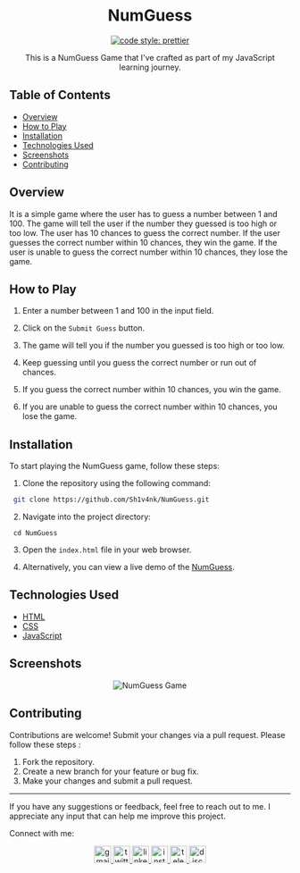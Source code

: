 <div align="center">

# NumGuess

[![code style: prettier](https://img.shields.io/badge/code_style-prettier-ff69b4.svg?style=flat-square)](https://github.com/prettier/prettier)

This is a NumGuess Game that I've crafted as part of my JavaScript learning journey.

</div>


## Table of Contents

- [Overview](#overview)
- [How to Play](#how-to-play)
- [Installation](#installation)
- [Technologies Used](#technologies-used)
- [Screenshots](#screenshots)
- [Contributing](#contributing)

## Overview

It is a simple game where the user has to guess a number between 1 and 100. The game will tell the user if the number they guessed is too high or too low. The user has 10 chances to guess the correct number. If the user guesses the correct number within 10 chances, they win the game. If the user is unable to guess the correct number within 10 chances, they lose the game.

## How to Play

1. Enter a number between 1 and 100 in the input field.

2. Click on the `Submit Guess` button.

3. The game will tell you if the number you guessed is too high or too low.

4. Keep guessing until you guess the correct number or run out of chances.

5. If you guess the correct number within 10 chances, you win the game.

6. If you are unable to guess the correct number within 10 chances, you lose the game.

## Installation

To start playing the NumGuess game, follow these steps:

1. Clone the repository using the following command:

```bash
 git clone https://github.com/Sh1v4nk/NumGuess.git
```
2. Navigate into the project directory:
```
 cd NumGuess
```
3. Open the `index.html` file in your web browser.

4. Alternatively, you can view a live demo of the [NumGuess](https://sh1v4nk.github.io/NumGuess/).

## Technologies Used

- [HTML](https://developer.mozilla.org/en-US/docs/Web/HTML)
- [CSS](https://developer.mozilla.org/en-US/docs/Web/CSS)
- [JavaScript](https://developer.mozilla.org/en-US/docs/Web/JavaScript)

## Screenshots

<div align="center">
    <img src="https://i.ibb.co/NZ6wVNP/image.png" alt="NumGuess Game" />
</div>

## Contributing

Contributions are welcome! Submit your changes via a pull request. Please follow these steps :

1. Fork the repository.
2. Create a new branch for your feature or bug fix.
3. Make your changes and submit a pull request.

---

If you have any suggestions or feedback, feel free to reach out to me. I appreciate any input that can help me improve this project.

Connect with me:

<div align="center">
  <a href="mailto:shivankpandey113@gmail.com" target="_blank">
    <img src="https://img.shields.io/static/v1?message=Gmail&logo=gmail&label=&color=D14836&logoColor=white&labelColor=&style=for-the-badge" height="30" alt="gmail logo"  />
  </a>
  <a href="https://twitter.com/sh1v4nk" target="_blank">
    <img src="https://img.shields.io/static/v1?message=Twitter&logo=twitter&label=&color=1DA1F2&logoColor=white&labelColor=&style=for-the-badge" height="30" alt="twitter logo"  />
  </a>
    <a href="https://www.linkedin.com/in/sh1v4nk/" target="_blank">
    <img src="https://img.shields.io/static/v1?message=LinkedIn&logo=linkedin&label=&color=0077B5&logoColor=white&labelColor=&style=for-the-badge" height="30" alt="linkedin logo"  />
  </a>
  <a href="https://www.instagram.com/sh1v4nk_/" target="_blank">
    <img src="https://img.shields.io/static/v1?message=Instagram&logo=instagram&label=&color=E4405F&logoColor=white&labelColor=&style=for-the-badge" height="30" alt="instagram logo"  />
  </a>
  <a href="https://t.me/BlackGoku_69th" target="_blank">
    <img src="https://img.shields.io/static/v1?message=Telegram&logo=telegram&label=&color=2CA5E0&logoColor=white&labelColor=&style=for-the-badge" height="30" alt="telegram logo"  />
  </a>
  <a href="https://discord.com/users/571299781096505344" target="_blank">
    <img src="https://img.shields.io/static/v1?message=Discord&logo=discord&label=&color=7289DA&logoColor=white&labelColor=&style=for-the-badge" height="30" alt="discord logo"  />
  </a>
</div>
